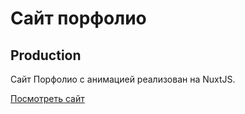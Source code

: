 # Сайт порфолио


## Production

Сайт Порфолио c анимацией реализован на NuxtJS.



[Посмотреть сайт](https://portfolio-dvvinfo.netlify.app/)
